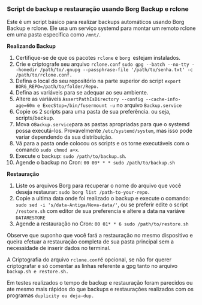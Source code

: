 ### **Script de backup e restauração usando Borg Backup e rclone**

Este é um script básico para realizar backups automáticos usando Borg Backup e rclone. Ele usa um serviço systemd para montar um remoto rclone em uma pasta especifica como `/mnt/`.

**Realizando Backup**

 1. Certifique-se de que os pacotes `rclone` e  `borg `estejam instalados. 
 2. Crie e criptografe seu arquivo `rclone.conf` `sudo gpg --batch --no-tty --homedir /path/to/.gnupg --passphrase-file '/path/to/senha.txt' -c /path/to/rclone.conf.`
 3. Defina o local do seu repositório na parte superior do script `export BORG_REPO=/path/to/folder/Repo.`
 4. Defina as variáveis ​​para se adequar ao seu ambiente.
 5. Altere as variáveis `AssertPathIsDirectory --config --cache-info-age=60m e ExecStop=/bin/fusermount -u` no arquivo `Backup.service`
 6. Copie os 2 scripts para uma pasta de sua preferência. ou seja, scripts/backup.
 7. Mova o`Backup.service`para as pastas apropriadas para que o systemd possa executá-los. Provavelmente `/etc/systemd/system`, mas isso pode variar dependendo da sua distribuição.
 8. Vá para a pasta onde colocou os scripts e os torne executáveis com o comando `sudo chmod a+x`.
 9. Execute o backup: `sudo /path/to/backup.sh`.
10. Agende o backup no Cron: `00 00* * * sudo /path/to/backup.sh`

**Restauração**

1. Liste os arquivos Borg para recuperar o nome do arquivo que você deseja restaurar: `sudo borg list /path-to-your-repo.` 
2. Copie a ultima data onde foi realizado o backup e execute o comando: `sudo sed -i 's/data-Antiga/Nova-data/'`, ou se preferir edite o script `/restore.sh` com editor de sua preferencia e altere a data na variáve `DATARESTORE`
3. Agende a restauração no Cron: `00 01* * 6 sudo /path/to/restore.sh`

Observe que suponho que você fará a restauração no mesmo dispositivo e queira efetuar a restauração completa de sua pasta principal sem a necessidade de inserir dados no terminal.

A Criptografia do arquivo  `rclone.conf`é opcional, se não for querer criptografar e só comentar as linhas referente a gpg tanto no arquivo `backup.sh e restore.sh.`

Em testes realizados o tempo de backup e restauração foram parecidos ou ate mesmo mais rápidos do que backups e restaurações realizados com os programas `duplicity ou deja-dup.`
